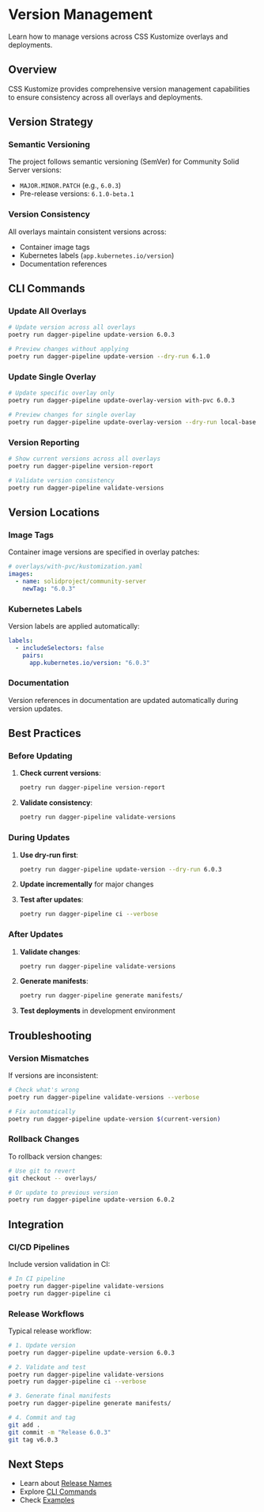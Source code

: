 # Version Management

Learn how to manage versions across CSS Kustomize overlays and deployments.

## Overview

CSS Kustomize provides comprehensive version management capabilities to ensure consistency across all overlays and deployments.

## Version Strategy

### Semantic Versioning

The project follows semantic versioning (SemVer) for Community Solid Server versions:

- `MAJOR.MINOR.PATCH` (e.g., `6.0.3`)
- Pre-release versions: `6.1.0-beta.1`

### Version Consistency

All overlays maintain consistent versions across:

- Container image tags
- Kubernetes labels (`app.kubernetes.io/version`)
- Documentation references

## CLI Commands

### Update All Overlays

```bash
# Update version across all overlays
poetry run dagger-pipeline update-version 6.0.3

# Preview changes without applying
poetry run dagger-pipeline update-version --dry-run 6.1.0
```

### Update Single Overlay

```bash
# Update specific overlay only
poetry run dagger-pipeline update-overlay-version with-pvc 6.0.3

# Preview changes for single overlay
poetry run dagger-pipeline update-overlay-version --dry-run local-base 6.1.0
```

### Version Reporting

```bash
# Show current versions across all overlays
poetry run dagger-pipeline version-report

# Validate version consistency
poetry run dagger-pipeline validate-versions
```

## Version Locations

### Image Tags

Container image versions are specified in overlay patches:

```yaml
# overlays/with-pvc/kustomization.yaml
images:
  - name: solidproject/community-server
    newTag: "6.0.3"
```

### Kubernetes Labels

Version labels are applied automatically:

```yaml
labels:
  - includeSelectors: false
    pairs:
      app.kubernetes.io/version: "6.0.3"
```

### Documentation

Version references in documentation are updated automatically during version updates.

## Best Practices

### Before Updating

1. **Check current versions**:

   ```bash
   poetry run dagger-pipeline version-report
   ```

1. **Validate consistency**:

   ```bash
   poetry run dagger-pipeline validate-versions
   ```

### During Updates

1. **Use dry-run first**:

   ```bash
   poetry run dagger-pipeline update-version --dry-run 6.0.3
   ```

1. **Update incrementally** for major changes

1. **Test after updates**:

   ```bash
   poetry run dagger-pipeline ci --verbose
   ```

### After Updates

1. **Validate changes**:

   ```bash
   poetry run dagger-pipeline validate-versions
   ```

1. **Generate manifests**:

   ```bash
   poetry run dagger-pipeline generate manifests/
   ```

1. **Test deployments** in development environment

## Troubleshooting

### Version Mismatches

If versions are inconsistent:

```bash
# Check what's wrong
poetry run dagger-pipeline validate-versions --verbose

# Fix automatically
poetry run dagger-pipeline update-version $(current-version)
```

### Rollback Changes

To rollback version changes:

```bash
# Use git to revert
git checkout -- overlays/

# Or update to previous version
poetry run dagger-pipeline update-version 6.0.2
```

## Integration

### CI/CD Pipelines

Include version validation in CI:

```bash
# In CI pipeline
poetry run dagger-pipeline validate-versions
poetry run dagger-pipeline ci
```

### Release Workflows

Typical release workflow:

```bash
# 1. Update version
poetry run dagger-pipeline update-version 6.0.3

# 2. Validate and test
poetry run dagger-pipeline validate-versions
poetry run dagger-pipeline ci --verbose

# 3. Generate final manifests
poetry run dagger-pipeline generate manifests/

# 4. Commit and tag
git add .
git commit -m "Release 6.0.3"
git tag v6.0.3
```

## Next Steps

- Learn about [Release Names](release-names.md)
- Explore [CLI Commands](cli-commands.md)
- Check [Examples](../examples/basic-usage.md)
